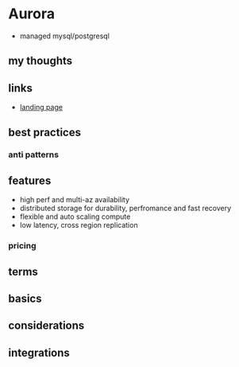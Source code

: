 # Aurora

- managed mysql/postgresql

## my thoughts

## links

- [landing page](https://aws.amazon.com/rds/aurora/?did=ap_card&trk=ap_card)

## best practices

### anti patterns

## features

- high perf and multi-az availability
- distributed storage for durability, perfromance and fast recovery
- flexible and auto scaling compute
- low latency, cross region replication

### pricing

## terms

## basics

## considerations

## integrations
